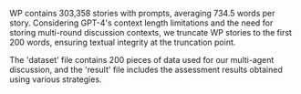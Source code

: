 WP contains 303,358 stories with prompts, averaging 734.5 words per story. 
Considering GPT-4's context length limitations and the need for storing multi-round discussion contexts, we truncate WP stories to the first 200 words, ensuring textual integrity at the truncation point.

The 'dataset' file contains 200 pieces of data used for our multi-agent discussion, and the 'result' file includes the assessment results obtained using various strategies.
